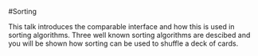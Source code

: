 #Sorting

This talk introduces  the comparable interface and how this is used in sorting algorithms. Three well known sorting algorithms are descibed and you will be shown how sorting can be used to shuffle a deck of cards. 
